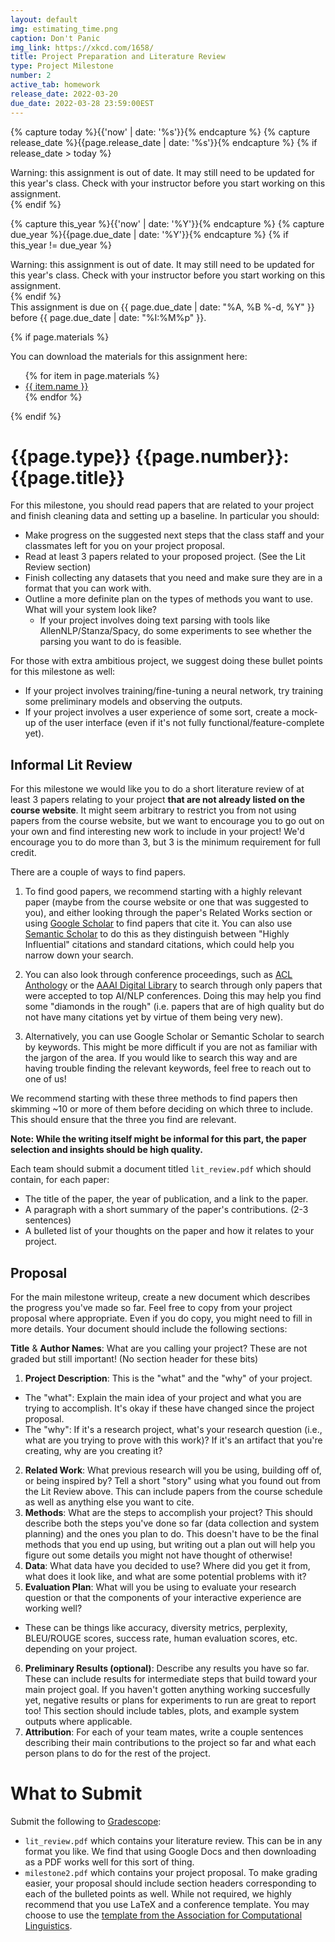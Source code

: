```yaml
---
layout: default
img: estimating_time.png
caption: Don't Panic
img_link: https://xkcd.com/1658/
title: Project Preparation and Literature Review
type: Project Milestone
number: 2
active_tab: homework
release_date: 2022-03-20
due_date: 2022-03-28 23:59:00EST
---
```


<!-- Check whether the assignment is ready to release -->
{% capture today %}{{'now' | date: '%s'}}{% endcapture %}
{% capture release_date %}{{page.release_date | date: '%s'}}{% endcapture %}
{% if release_date > today %} 
<div class="alert alert-danger">
Warning: this assignment is out of date.  It may still need to be updated for this year's class.  Check with your instructor before you start working on this assignment.
</div>
{% endif %}
<!-- End of check whether the assignment is up to date -->


<!-- Check whether the assignment is up to date -->
{% capture this_year %}{{'now' | date: '%Y'}}{% endcapture %}
{% capture due_year %}{{page.due_date | date: '%Y'}}{% endcapture %}
{% if this_year != due_year %} 
<div class="alert alert-danger">
Warning: this assignment is out of date.  It may still need to be updated for this year's class.  Check with your instructor before you start working on this assignment.
</div>
{% endif %}
<!-- End of check whether the assignment is up to date -->


<div class="alert alert-info">
This assignment is due on {{ page.due_date | date: "%A, %B %-d, %Y" }} before {{ page.due_date | date: "%I:%M%p" }}. 
</div>

{% if page.materials %}
<div class="alert alert-info">
You can download the materials for this assignment here:
<ul>
{% for item in page.materials %}
<li><a href="{{item.url}}">{{ item.name }}</a></li>
{% endfor %}
</ul>
</div>
{% endif %}


{{page.type}} {{page.number}}: {{page.title}}
=============================================================

For this milestone, you should read papers that are related to your project and finish cleaning data and setting up a baseline. In particular you should: 
* Make progress on the suggested next steps that the class staff and your classmates left for you on your project proposal.
* Read at least 3 papers related to your proposed project. (See the Lit Review section)
* Finish collecting any datasets that you need and make sure they are in a format that you can work with.
* Outline a more definite plan on the types of methods you want to use. What will your system look like?
   * If your project involves doing text parsing with tools like AllenNLP/Stanza/Spacy, do some experiments to see whether the parsing you want to do is feasible. 

For those with extra ambitious project, we suggest doing these bullet points for this milestone as well:
* If your project involves training/fine-tuning a neural network, try training some preliminary models and observing the outputs.
* If your project involves a user experience of some sort, create a mock-up of the user interface (even if it's not fully functional/feature-complete yet).

## Informal Lit Review
For this milestone we would like you to do a short literature review of at least 3 papers relating to your project **that are not already listed on the course website**. It might seem arbitrary to restrict you from not using papers from the course website, but we want to encourage you to go out on your own and find interesting new work to include in your project! We'd encourage you to do more than 3, but 3 is the minimum requirement for full credit. 

There are a couple of ways to find papers.

1) To find good papers, we recommend starting with a highly relevant paper (maybe from the course website or one that was suggested to you), and either looking through the paper's Related Works section or using [Google Scholar](https://scholar.google.com/) to find papers that cite it. You can also use [Semantic Scholar](https://www.semanticscholar.org/) to do this as they distinguish between "Highly Influential" citations and standard citations, which could help you narrow down your search.

2) You can also look through conference proceedings, such as [ACL Anthology](https://aclanthology.org/) or the [AAAI Digital Library](https://www.aaai.org/Library/conferences-library.php) to search through only papers that were accepted to top AI/NLP conferences. Doing this may help you find some "diamonds in the rough" (i.e. papers that are of high quality but do not have many citations yet by virtue of them being very new).

3) Alternatively, you can use Google Scholar or Semantic Scholar to search by keywords. This might be more difficult if you are not as familiar with the jargon of the area. If you would like to search this way and are having trouble finding the relevant keywords, feel free to reach out to one of us!

We recommend starting with these three methods to find papers then skimming ~10 or more of them before deciding on which three to include. This should ensure that the three you find are relevant.

**Note: While the writing itself might be informal for this part, the paper selection and insights should be high quality.**

Each team should submit a document titled `lit_review.pdf` which should contain, for each paper:
* The title of the paper, the year of publication, and a link to the paper.
* A paragraph with a short summary of the paper's contributions. (2-3 sentences)
* A bulleted list of your thoughts on the paper and how it relates to your project.


## Proposal
For the main milestone writeup, create a new document which describes the progress you've made so far. Feel free to copy from your project proposal where appropriate. Even if you do copy, you might need to fill in more details.
Your document should include the following sections:

__Title__ & __Author Names__: What are you calling your project? These are not graded but still important! (No section header for these bits)
1. __Project Description__: This is the "what" and the "why" of your project. 
 * The "what": Explain the main idea of your project and what you are trying to accomplish. It's okay if these have changed since the project proposal.
 * The "why": If it's a research project, what's your research question (i.e., what are you trying to prove with this work)? If it's an artifact that you're creating, why are you creating it?
2. __Related Work__: What previous research will you be using, building off of, or being inspired by? Tell a short "story" using what you found out from the Lit Review above. This can include papers from the course schedule as well as anything else you want to cite.
3. __Methods__: What are the steps to accomplish your project? This should describe both the steps you've done so far (data collection and system planning) and the ones you plan to do. This doesn't have to be the final methods that you end up using, but writing out a plan out will help you figure out some details you might not have thought of otherwise!
4. __Data__: What data have you decided to use? Where did you get it from, what does it look like, and what are some potential problems with it?
5. __Evaluation Plan__: What will you be using to evaluate your research question or that the components of your interactive experience are working well? 
  * These can be things like accuracy, diversity metrics, perplexity, BLEU/ROUGE scores, success rate, human evaluation scores, etc. depending on your project.
6. __Preliminary Results (optional)__: Describe any results you have so far. These can include results for intermediate steps that build toward your main project goal. If you haven't gotten anything working succesfully yet, negative results or plans for experiments to run are great to report too! This section should include tables, plots, and example system outputs where applicable.
7. __Attribution__: For each of your team mates, write a couple sentences describing their main contributions to the project so far and what each person plans to do for the rest of the project.

# What to Submit
Submit the following to [Gradescope](https://www.gradescope.com/courses/354158/assignments/1944469):
* `lit_review.pdf` which contains your literature review. This can be in any format you like. We find that using Google Docs and then downloading as a PDF works well for this sort of thing.
* `milestone2.pdf` which contains your project proposal. To make grading easier, your proposal should include section headers corresponding to each of the bulleted points as well. While not required, we highly recommend that you use LaTeX and a conference template. You may choose to use the [template from the Association for Computational Linguistics](https://www.overleaf.com/latex/templates/acl-rolling-review-template/jxbhdzhmcpdm).


